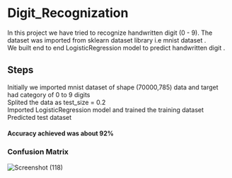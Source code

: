 # Digit_Recognization

In this project we have tried to recognize handwritten digit (0 - 9). The dataset was imported from sklearn dataset library i.e mnist dataset .<br>
We built end to end LogisticRegression model to predict handwritten digit . <br>
## Steps
Initially we imported mnist dataset of shape (70000,785) data and target had category of 0 to 9 digits<br>
Splited the data as test_size = 0.2 <br>
Imported LogisticRegression model and trained the training dataset <br>
Predicted test dataset
#### Accuracy achieved was about 92%
### Confusion Matrix 
![Screenshot (118)](https://user-images.githubusercontent.com/72625053/135155646-506e9855-ee38-4a94-a774-9c2a14eef298.png)

